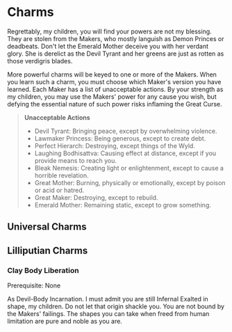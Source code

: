 # Charms

Regrettably, my children, you will find your powers are not my blessing. They are stolen from the Makers, who mostly languish as Demon Princes or deadbeats. Don't let the Emerald Mother deceive you with her verdant glory. She is derelict as the Devil Tyrant and her greens are just as rotten as those verdigris blades.

More powerful charms will be keyed to one or more of the Makers. When you learn such a charm, you must choose which Maker's version you have learned. Each Maker has a list of unacceptable actions. By your strength as my children, you may use the Makers' power for any cause you wish, but defying the essential nature of such power risks inflaming the Great Curse.

> **Unacceptable Actions**
> - Devil Tyrant: Bringing peace, except by overwhelming violence.
> - Lawmaker Princess: Being generous, except to create debt.
> - Perfect Hierarch: Destroying, except things of the Wyld.
> - Laughing Bodhisattva: Causing effect at distance, except if you provide means to reach you.
> - Bleak Nemesis: Creating light or enlightenment, except to cause a horrible revelation.
> - Great Mother: Burning, physically or emotionally, except by poison or acid or hatred. 
> - Great Maker: Destroying, except to rebuild.
> - Emerald Mother: Remaining static, except to grow something.

## Universal Charms

## Lilliputian Charms

### Clay Body Liberation

Prerequisite: None

As Devil-Body Incarnation. I must admit you are still Infernal Exalted in shape, my children. Do not let that origin shackle you. You are not bound by the Makers' failings. The shapes you can take when freed from human limitation are pure and noble as you are.